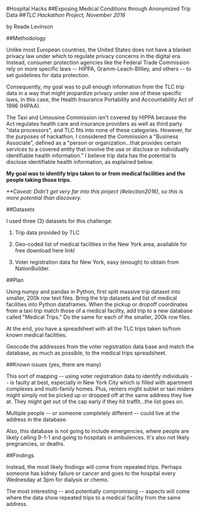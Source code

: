 #Hospital Hacks
##Exposing Medical Conditions through Anonymized Trip Data
##*TLC Hackathon Project, November 2016*

by Reade Levinson

##Methodology

Unlike most European countries, the United States does not have a blanket privacy law under which to regulate privacy concerns in the digital era. Instead, consumer protection agencies like the Federal Trade Commission rely on more specific laws -- HIPPA, Gramm-Leach-Blilley, and others -- to set guidelines for data protection.

Consequently, my goal was to pull enough information from the TLC trip data in a way that might jeopardize privacy under one of these specific laws, in this case, the Health Insurance Portability and Accountability Act of 1996 (HIPAA).

The Taxi and Limousine Commission isn't covered by HIPPA because the Act regulates health care and insurance providers as well as third party "data processors", and TLC fits into none of these categories. However, for the purposes of hackathon, I considered the Commission  a "Business Associate", defined as a "person or organization...that provides certain services to a covered entity that involve the use or disclose or individually identifiable health information." I believe trip data has the potential to disclose identifiable health information, as explained below.

**My goal was to identify trips taken to or from medical facilities and the people taking those trips.**

*\*\*Caveat: Didn't get very far into this project (#election2016), so this is more potential than discovery.*

##Datasets

I used three (3) datasets for this challenge:

1. Trip data provided by TLC

2. Geo-coded list of medical facilities in the New York area, available for free download here linkl[](dddd.www)

3. Voter registration data for New York, easy (enough) to obtain from NationBuilder[]().

##Plan

Using numpy and pandas in Python, first split massive trip dataset into smaller, 200k row text files. Bring the trip datasets and list of medical facilities into Python dataframes. When the pickup or dropoff coordinates from a taxi trip match those of a medical facility, add trip to a new database called "Medical Trips." Do the same for each of the smaller, 200k row files. 

At the end, you have a spreadsheet with all the TLC trips taken to/from known medical facilities. 

Geocode the addresses from the voter registration data base and match the database, as much as possible, to the medical trips spreadsheet. 

##Known issues (yes, there are many)

This sort of mapping -- using voter registration data to identify individuals -- is faulty at best, especially in New York City which is filled with apartment complexes and multi-family homes. Plus, renters might sublet or taxi miders might simply not be picked up or dropped off at the same address they live at. They might get out of the cap early if they hit traffit...the list goes on. 

Multiple people -- or someone completely different -- could live at the address in the database.

Also, this database is not going to include emergencies, where people are likely calling 9-1-1 and going to hospitals in ambulences. It's also not likely pregnancies, or deaths. 

##Findings

Instead, the most likely findings will come from repeated trips. Perhaps someone has kidney failure or cancer and goes to the hospital every Wednesday at 3pm for dialysis or chemo.  

The most interesting -- and potentially compromising -- aspects will come where the data show repeated trips to a medical facility from the same address.




